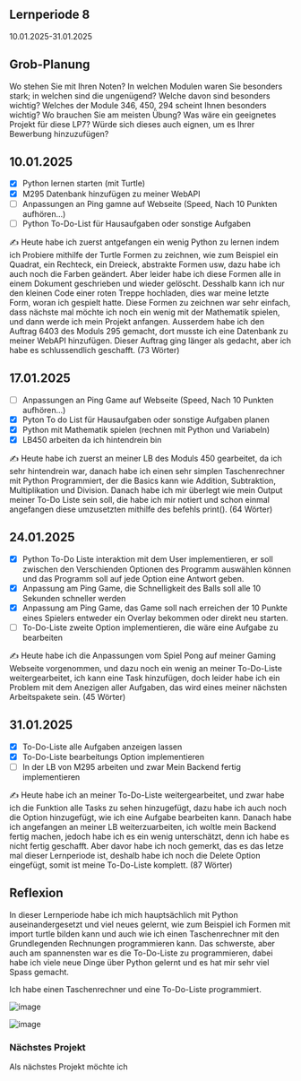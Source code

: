 ## Lernperiode 8
10.01.2025-31.01.2025

## Grob-Planung
Wo stehen Sie mit Ihren Noten? In welchen Modulen waren Sie besonders stark; in welchen sind die ungenügend? Welche davon sind besonders wichtig?
Welches der Module 346, 450, 294 scheint Ihnen besonders wichtig? Wo brauchen Sie am meisten Übung?
Was wäre ein geeignetes Projekt für diese LP7? Würde sich dieses auch eignen, um es Ihrer Bewerbung hinzuzufügen?

## 10.01.2025
- [X] Python lernen starten (mit Turtle)
- [X] M295 Datenbank hinzufügen zu meiner WebAPI
- [ ] Anpassungen an Ping gamne auf Webseite (Speed, Nach 10 Punkten aufhören...)
- [ ] Python To-Do-List für Hausaufgaben oder sonstige Aufgaben

✍️ Heute habe ich zuerst antgefangen ein wenig Python zu lernen indem ich Probiere mithilfe der Turtle Formen zu zeichnen, wie zum Beispiel ein Quadrat, ein Rechteck, ein Dreieck, abstrakte Formen usw, dazu habe ich auch noch die Farben geändert. Aber leider habe ich diese Formen alle in einem Dokument geschrieben und wieder gelöscht. Desshalb kann ich nur den kleinen Code einer roten Treppe hochladen, dies war meine letzte Form, woran ich gespielt hatte. Diese Formen zu zeichnen war sehr einfach, dass nächste mal möchte ich noch ein wenig mit der Mathematik spielen, und dann werde ich mein Projekt anfangen. Ausserdem habe ich den Auftrag 6403 des Moduls 295 gemacht, dort musste ich eine Datenbank zu meiner WebAPI hinzufügen. Dieser Auftrag ging länger als gedacht, aber ich habe es schlussendlich geschafft. (73 Wörter)

## 17.01.2025
- [ ] Anpassungen an Ping Game auf Webseite (Speed, Nach 10 Punkten aufhören...)
- [X] Pyton To do List für Hausaufgaben oder sonstige Aufgaben planen
- [X] Python mit Mathematik spielen (rechnen mit Python und Variabeln)
- [X] LB450 arbeiten da ich hintendrein bin

✍️ Heute habe ich zuerst an meiner LB des Moduls 450 gearbeitet, da ich sehr hintendrein war, danach habe ich einen sehr simplen Taschenrechner mit Python Programmiert, der die Basics kann wie Addition, Subtraktion, Multiplikation und Division. Danach habe ich mir überlegt wie mein Output meiner To-Do Liste sein soll, die habe ich mir notiert und schon einmal angefangen diese umzusetzten mithilfe des befehls print(). (64 Wörter)

## 24.01.2025
- [X] Python To-Do Liste interaktion mit dem User implementieren, er soll zwischen den Verschienden Optionen des Programm auswählen können und das Programm soll auf jede Option eine Antwort geben.
- [X] Anpassung am Ping Game, die Schnelligkeit des Balls soll alle 10 Sekunden schneller werden
- [X] Anpassung am Ping Game, das Game soll nach erreichen der 10 Punkte eines Spielers entweder ein Overlay bekommen oder direkt neu starten.
- [ ] To-Do-Liste zweite Option implementieren, die wäre eine Aufgabe zu bearbeiten

✍️ Heute habe ich die Anpassungen vom Spiel Pong auf meiner Gaming Webseite vorgenommen, und dazu noch ein wenig an meiner To-Do-Liste weitergearbeitet, ich kann eine Task hinzufügen, doch leider habe ich ein Problem mit dem Anezigen aller Aufgaben, das wird eines meiner nächsten Arbeitspakete sein. (45 Wörter)

## 31.01.2025
- [X] To-Do-Liste alle Aufgaben anzeigen lassen
- [X] To-Do-Liste bearbeitungs Option implementieren
- [ ] In der LB von M295 arbeiten und zwar Mein Backend fertig implementieren

✍️ Heute habe ich an meiner To-Do-Liste weitergearbeitet, und zwar habe ich die Funktion alle Tasks zu sehen hinzugefügt, dazu habe ich auch noch die Option hinzugefügt, wie ich eine Aufgabe bearbeiten kann. Danach habe ich angefangen an meiner LB weiterzuarbeiten, ich woltle mein Backend fertig machen, jedoch habe ich es ein wenig unterschätzt, denn ich habe es nicht fertig geschafft. Aber davor habe ich noch gemerkt, das es das letze mal dieser Lernperiode ist, deshalb habe ich noch die Delete Option eingefügt, somit ist meine To-Do-Liste komplett. (87 Wörter)


## Reflexion
In dieser Lernperiode habe ich mich hauptsächlich mit Python auseinandergesetzt und viel neues gelernt, wie zum Beispiel ich Formen mit import turtle bilden kann und auch wie ich einen Taschenrechner mit den Grundlegenden Rechnungen programmieren kann. Das schwerste, aber auch am spannensten war es die To-Do-Liste zu programmieren, dabei habe ich viele neue Dinge über Python gelernt und es hat mir sehr viel Spass gemacht.

Ich habe einen Taschenrechner und eine To-Do-Liste programmiert.

![image](https://github.com/user-attachments/assets/6a2b4577-a37e-4ebb-bbe8-0282b712cc2c)

![image](https://github.com/user-attachments/assets/2a46b0f2-8a04-4493-980c-ddb07ea51de0)


### Nächstes Projekt
Als nächstes Projekt möchte ich 
